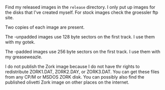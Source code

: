 Find my released images in the `release` directory. I
only put up images for the disks that I've created myself. For
stock images check the groessler ftp site.

Two copies of each image are present.

The -unpadded images use 128 byte sectors on the first track. I
use them with my gotek.

The -padded images use 256 byte sectors on the first track. I
use them with my greaseweazle.

I do not publish the Zork image because I do not have thr rights
to redistribute ZORK1.DAT, ZORK2.DAY, or ZORK3.DAT. You can get
these files from any CP/M or MSDOS ZORK disk. You can possibly
also find the published olivetti Zork image on other places on
the internet.

